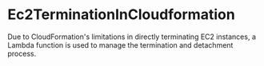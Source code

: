 # Ec2TerminationInCloudformation
 Due to CloudFormation's limitations in directly terminating EC2 instances, a Lambda function is used to manage the termination and detachment process.
